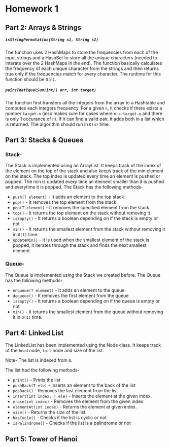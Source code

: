 # Homework 1

## Part 2: Arrays & Strings
##### `isStringPermutation(String s1, String s2)`
The function uses 2 HashMaps to store the frequencies from each of the input strings and a HashSet to store all the unique characters (needed to interate over the 2 HashMaps in the end). The function basically calculates the frequency of each unique character from the strings and then returns true only if the frequencies match for every character. The runtime for this function should be `O(n)`.

##### `pairsThatEqualSum(int[] arr, int target)`
The function first transfers all the integers from the array to a Hashtable and computes each integers frequency. For a given `n`, it checks if there exists a number `target-n` (also makes sure for cases where `n = target-n` and there is only 1 occurance of `n`). If it can find a valid pair, it adds both in a list which is returned. The algorithm should run in `O(n)` time.

## Part 3: Stacks & Queues
### Stack-
The Stack is implemented using an ArrayList. It keeps track of the index of the element on the top of the stack and also keeps track of the min element on the stack. The top index is updated every time an element is pushed or popped. The min is updated every time an element smaller than it is pushed and everytime it is popped.
The Stack has the following methods-
- `push(T element)` - It adds an element to the top stack
- `pop()`	- It removes the top element from the stack
- `pop(T element)`	- It removes the specified element from the stack
- `top()`	- It returns the top element on the stack without removing it
- `isEmpty()`	- It returns a boolean depending on if the stack is empty or not
- `min()`	- It returns the smallest element from the stack without removing it in `O(1)` time.
- `updateMin()` - It is used when the smallest element of the stack is popped, it iterates through the stack and finds the next smallest element.

### Queue- 
The Queue is implemented using the Stack we created before.
The Queue has the following methods-
- `enqueue(T element)` - It adds an element to the queue
- `dequeue()` - It removes the first element from the queue
- `isEmpty()` - It returns a boolean depending on if the queue is empty or not
- `min()`	- It returns the smallest element from the queue without removing it in `O(1)` time.

## Part 4: Linked List
The LinkedList has been implemented using the Node class. It keeps track of the `head` node, `tail` node and size of the list.

Note- The list is indexed from `0`.

The list had the following methods-
- `print()` - Prints the list
- `pushBack(T ele)` - Inserts an element to the back of the list
- `popBack()` - Removes the last element from the list
- `insert(int index, T ele)` - Inserts the element at the given index. 
- `erase(int index)` - Removes the element from the given index
- `elementAt(int index)` - Returns the element at given index.
- `size()` - Returns the size of the list
- `hasCycle()` - Checks if the list is cyclic or not
- `isPalindrome()` - Checks if the list is a palindrome or not

## Part 5: Tower of Hanoi
